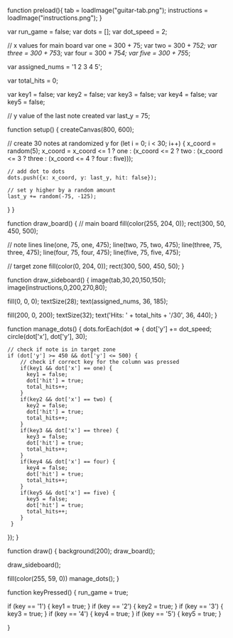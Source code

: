 function preload(){
  tab = loadImage("guitar-tab.png");
  instructions = loadImage("instructions.png");
}

var run_game = false;
var dots = [];
var dot_speed = 2;

// x values for main board
var one = 300 + 75;
var two = 300 + 75*2;
var three = 300 + 75*3;
var four = 300 + 75*4;
var five = 300 + 75*5;

var assigned_nums = '1  2  3  4  5';

var total_hits = 0;

var key1 = false;
var key2 = false;
var key3 = false;
var key4 = false;
var key5 = false;

// y value of the last note created
var last_y = 75;


function setup() {
  createCanvas(800, 600);
  
  // create 30 notes at randomized y
  for (let i = 0; i < 30; i++) {
    x_coord = random(5);
    x_coord = x_coord <= 1 ? one : (x_coord <= 2 ? two : (x_coord <= 3 ? three : (x_coord <= 4 ? four : five)));

    // add dot to dots
    dots.push({x: x_coord, y: last_y, hit: false});
    
    // set y higher by a random amount
    last_y += random(-75, -125);
  }
}

function draw_board() {
  // main board
  fill(color(255, 204, 0));
  rect(300, 50, 450, 500);
  
  // note lines
  line(one, 75, one, 475);
  line(two, 75, two, 475);
  line(three, 75, three, 475);
  line(four, 75, four, 475);
  line(five, 75, five, 475);
  
  // target zone
  fill(color(0, 204, 0));
  rect(300, 500, 450, 50);
}

function draw_sideboard() {
  image(tab,30,20,150,150);
  image(instructions,0,200,270,80);
  
  fill(0, 0, 0);
  textSize(28);
  text(assigned_nums, 36, 185);
  
  fill(200, 0, 200);
  textSize(32);
  text('Hits: ' + total_hits + '/30', 36, 440);
}

function manage_dots() {
  dots.forEach(dot => {
    dot['y'] += dot_speed;
    circle(dot['x'], dot['y'], 30);
    
    // check if note is in target zone
    if (dot['y'] >= 450 && dot['y'] <= 500) {
        // check if correct key for the column was pressed
        if(key1 && dot['x'] == one) {
          key1 = false;
          dot['hit'] = true;
          total_hits++;
        }
        if(key2 && dot['x'] == two) {
          key2 = false;
          dot['hit'] = true;
          total_hits++;
        }
        if(key3 && dot['x'] == three) {
          key3 = false;
          dot['hit'] = true;
          total_hits++;
        }
        if(key4 && dot['x'] == four) {
          key4 = false;
          dot['hit'] = true;
          total_hits++;
        }
        if(key5 && dot['x'] == five) {
          key5 = false;
          dot['hit'] = true;
          total_hits++;
        }
     }
  });
}

function draw() {
  background(200);
  draw_board();
  
  draw_sideboard();
  
  fill(color(255, 59, 0))
  manage_dots();
}


function keyPressed() {
  run_game = true;
  
  if (key == '1') {
    key1 = true;
  }
  if (key == '2') {
    key2 = true;
  }
  if (key == '3') {
    key3 = true;
  }
  if (key == '4') {
    key4 = true;
  }
  if (key == '5') {
    key5 = true;
  }

}